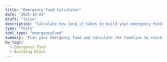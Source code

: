 ```yaml
---
title: "Emergency Fund Calculator"
date: "2025-10-24"
draft: "false"
description: "Calculate how long it takes to build your emergency fund and create a savings plan."
type: "tools"
tool_type: "emergencyFund"
summary: "Plan your emergency fund and calculate the timeline to reach your savings goal."
bw_tags:
  - Emergency Fund
  - Building Block
---
```

